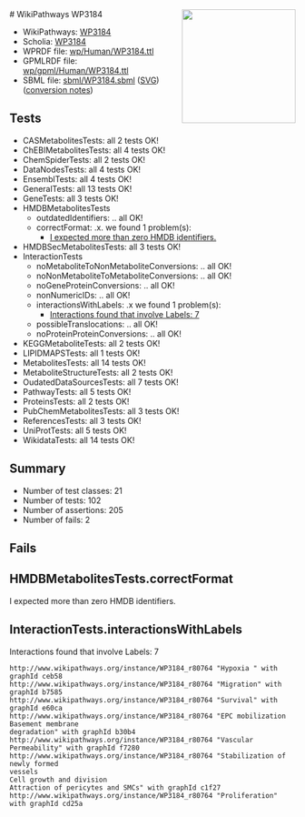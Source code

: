 <img style="float: right; width: 200px" src="../logo.png" />
# WikiPathways WP3184

* WikiPathways: [WP3184](https://identifiers.org/wikipathways:WP3184)
* Scholia: [WP3184](https://scholia.toolforge.org/wikipathways/WP3184)
* WPRDF file: [wp/Human/WP3184.ttl](../wp/Human/WP3184.ttl)
* GPMLRDF file: [wp/gpml/Human/WP3184.ttl](../wp/gpml/Human/WP3184.ttl)
* SBML file: [sbml/WP3184.sbml](../sbml/WP3184.sbml) ([SVG](../sbml/WP3184.svg)) ([conversion notes](../sbml/WP3184.txt))

## Tests
* CASMetabolitesTests: all 2 tests OK!
* ChEBIMetabolitesTests: all 4 tests OK!
* ChemSpiderTests: all 2 tests OK!
* DataNodesTests: all 4 tests OK!
* EnsemblTests: all 4 tests OK!
* GeneralTests: all 13 tests OK!
* GeneTests: all 3 tests OK!
* HMDBMetabolitesTests
    * outdatedIdentifiers: .. all OK!
    * correctFormat: .x. we found 1 problem(s):
        * [I expected more than zero HMDB identifiers.](#ad154c1e)
* HMDBSecMetabolitesTests: all 3 tests OK!
* InteractionTests
    * noMetaboliteToNonMetaboliteConversions: .. all OK!
    * noNonMetaboliteToMetaboliteConversions: .. all OK!
    * noGeneProteinConversions: .. all OK!
    * nonNumericIDs: .. all OK!
    * interactionsWithLabels: .x we found 1 problem(s):
        * [Interactions found that involve Labels: 7](#630d267e)
    * possibleTranslocations: .. all OK!
    * noProteinProteinConversions: .. all OK!
* KEGGMetaboliteTests: all 2 tests OK!
* LIPIDMAPSTests: all 1 tests OK!
* MetabolitesTests: all 14 tests OK!
* MetaboliteStructureTests: all 2 tests OK!
* OudatedDataSourcesTests: all 7 tests OK!
* PathwayTests: all 5 tests OK!
* ProteinsTests: all 2 tests OK!
* PubChemMetabolitesTests: all 3 tests OK!
* ReferencesTests: all 3 tests OK!
* UniProtTests: all 5 tests OK!
* WikidataTests: all 14 tests OK!


## Summary

* Number of test classes: 21
* Number of tests: 102
* Number of assertions: 205
* Number of fails: 2

## Fails

<a name="ad154c1e" />

## HMDBMetabolitesTests.correctFormat

I expected more than zero HMDB identifiers.
<a name="630d267e" />

## InteractionTests.interactionsWithLabels

Interactions found that involve Labels: 7
```
http://www.wikipathways.org/instance/WP3184_r80764 "Hypoxia " with graphId ceb58
http://www.wikipathways.org/instance/WP3184_r80764 "Migration" with graphId b7585
http://www.wikipathways.org/instance/WP3184_r80764 "Survival" with graphId e60ca
http://www.wikipathways.org/instance/WP3184_r80764 "EPC mobilization
Basement membrane
degradation" with graphId b30b4
http://www.wikipathways.org/instance/WP3184_r80764 "Vascular
Permeability" with graphId f7280
http://www.wikipathways.org/instance/WP3184_r80764 "Stabilization of newly formed
vessels
Cell growth and division
Attraction of pericytes and SMCs" with graphId c1f27
http://www.wikipathways.org/instance/WP3184_r80764 "Proliferation" with graphId cd25a
```

